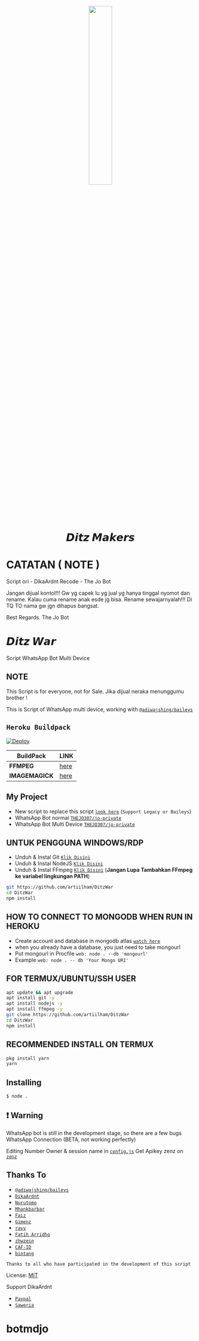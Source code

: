 <p align="center">
	<img src="https://telegra.ph/file/094abb98c63d1fbac703e.jpg" width="35%" style="margin-left: auto;margin-right: auto;display: block;">
</p>
<h1 align="center">𝘿𝙞𝙩𝙯 𝙈𝙖𝙠𝙚𝙧𝙨</h1>

# CATATAN ( NOTE )
Script ori - DikaArdnt
Recode - The Jo Bot

Jangan dijual kontol!!!
Gw yg capek lu yg jual yg hanya tinggal nyomot dan rename.
Kalau cuma rename anak esde jg bisa.
Rename sewajarnyalah!!!
Di TQ TO nama gw jgn dihapus bangsat.

Best Regards. The Jo Bot

# 𝘿𝙞𝙩𝙯 𝙒𝙖𝙧
Script WhatsApp Bot Multi Device

## NOTE
This Script is for everyone, not for Sale. Jika dijual neraka menunggumu brother !

This is Script of WhatsApp multi device, working with [`@adiwajshing/baileys`](https://github.com/adiwajshing/baileys)

## ```Heroku Buildpack```
[![Deploy](https://www.herokucdn.com/deploy/button.svg)](https://heroku.com/deploy?template=https://github.com/THEJO307/jo-private)

| BuildPack | LINK |
|--------|--------|
| **FFMPEG** |[here](https://github.com/jonathanong/heroku-buildpack-ffmpeg-latest) |
| **IMAGEMAGICK** | [here](https://github.com/DuckyTeam/heroku-buildpack-imagemagick) |

## My Project
* New script to replace this script [`look here`](https://github.com/zhwzein/Killua-Zoldyck) (`Support Legacy or Baileys`)
* WhatsApp Bot normal [`THEJO307/jo-private`](https://github.com/THEJO307/jo-private)
* WhatsApp Bot Multi Device [`THEJO307/jo-private`](https://github.com/THEJO307/jo-private)


## UNTUK PENGGUNA WINDOWS/RDP

* Unduh & Instal Git [`Klik Disini`](https://git-scm.com/downloads)
* Unduh & Instal NodeJS [`Klik Disini`](https://nodejs.org/en/download)
* Unduh & Instal FFmpeg [`Klik Disini`](https://ffmpeg.org/download.html) (**Jangan Lupa Tambahkan FFmpeg ke variabel lingkungan PATH**)


```bash
git https://github.com/artiilham/DitzWar
cd DitzWar
npm install
```

## HOW TO CONNECT TO MONGODB WHEN RUN IN HEROKU

* Create account and database in mongodb atlas [`watch here`](https://youtu.be/rPqRyYJmx2g)
* when you already have a database, you just need to take mongourl
* Put mongourl in Procfile `web: node . --db 'mongourl'`
* Example `web: node . -- db 'Your Mongo URI'`



## FOR TERMUX/UBUNTU/SSH USER

```bash
apt update && apt upgrade
apt install git -y
apt install nodejs -y
apt install ffmpeg -y
git clone https://github.com/artiilham/DitzWar
cd DitzWar
npm install
```

## RECOMMENDED INSTALL ON TERMUX

```bash
pkg install yarn
yarn
```

## Installing
```bash
$ node .
```

## ❗ Warning
WhatsApp bot is still in the development stage, so there are a few bugs
WhatsApp Connection (BETA, not working perfectly)

Editing Number Owner & session name in [`config.js`](https://github.com/artiilham/DitzWar/blob/master/config.js)
Get Apikey zenz on [`zenz`](https://zenzapi.xyz/pricing)


## Thanks To
* [`@adiwajshing/baileys`](https://github.com/adiwajshing/baileys)
* [`DikaArdnt`](https://github.com/DikaArdnt)
* [`Nurutomo`](https://github.com/Nurutomo)
* [`Mhankbarbar`](https://github.com/MhankBarBar)
* [`Faiz`](https://github.com/FaizBastomi)
* [`Gimenz`](https://github.com/Gimenz)
* [`rayy`](https://github.com/rayyreall)
* [`Fatih Arridho`](https://github.com/FatihArridho)
* [`zhwzein`](https://github.com/zhwzein)
* [`CAF-ID`](https://github.com/CAF-ID)
* [`bintang`](https://github.com/Bintangp02)

```Thanks to all who have participated in the development of this script```


License: [MIT](https://en.wikipedia.org/wiki/MIT_License)

Support DikaArdnt
* [`Paypal`](https://www.paypal.me/Cakhaho)
* [`Saweria`](https://saweria.co/DikaArdnt)
# botmdjo
